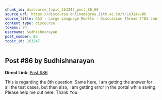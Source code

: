 ```yaml
---
chunk_id: discourse_topic_163247_post_86_00
source_url: https://discourse.onlinedegree.iitm.ac.in/t/163247/86
source_title: GA3 - Large Language Models - Discussion Thread [TDS Jan 2025]
content_type: discourse
tokens: 84
username: Sudhishnarayan
post_number: 86
topic_id: 163247
---
```


## Post #86 by Sudhishnarayan

**Direct Link**: [Post #86](https://discourse.onlinedegree.iitm.ac.in/t/163247/86)

This is regarding the 8th question. Same here, I am getting the answer for all the test cases, but then also, I am getting error in the portal while saving. Please help me out here. Thank You.
